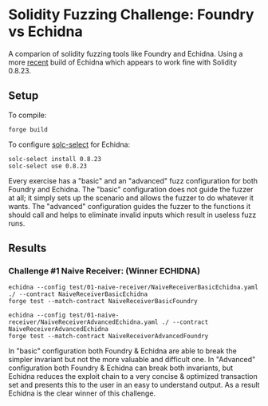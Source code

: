 # Solidity Fuzzing Challenge: Foundry vs Echidna #

A comparion of solidity fuzzing tools like Foundry and Echidna. Using a more [recent](https://github.com/crytic/echidna/actions/runs/6747387119) build of Echidna which appears to work fine with Solidity 0.8.23.

## Setup ##

To compile:

`forge build`

To configure [solc-select](https://github.com/crytic/solc-select) for Echidna:

`solc-select install 0.8.23`\
`solc-select use 0.8.23`

Every exercise has a "basic" and an "advanced" fuzz configuration for both Foundry and Echidna. The "basic" configuration does not guide the fuzzer at all; it simply sets up the scenario and allows the fuzzer to do whatever it wants. The "advanced" configuration guides the fuzzer to the functions it should call and helps to eliminate invalid inputs which result in useless fuzz runs.

## Results ##

### Challenge #1 Naive Receiver: (Winner ECHIDNA) ###

`echidna --config test/01-naive-receiver/NaiveReceiverBasicEchidna.yaml ./ --contract NaiveReceiverBasicEchidna`\
`forge test --match-contract NaiveReceiverBasicFoundry`

`echidna --config test/01-naive-receiver/NaiveReceiverAdvancedEchidna.yaml ./ --contract NaiveReceiverAdvancedEchidna`\
`forge test --match-contract NaiveReceiverAdvancedFoundry`


In "basic" configuration both Foundry & Echidna are able to break the simpler invariant but not the more valuable and difficult one. In "Advanced" configuration both Foundry & Echidna can break both invariants, but Echidna reduces the exploit chain to a very concise & optimized transaction set and presents this to the user in an easy to understand output. As a result Echidna is the clear winner of this challenge.

